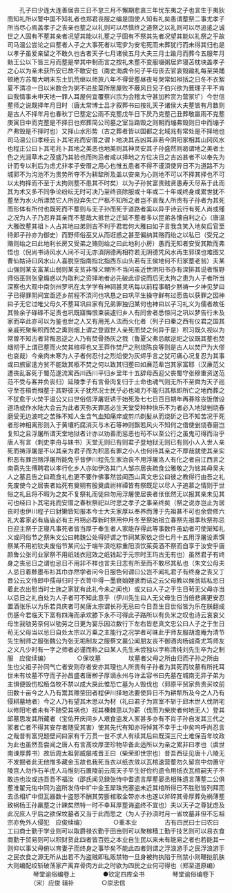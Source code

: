 <!-- { "loadSidebar": true } -->
　　孔子曰少连大连善居丧三日不怠三月不懈期悲哀三年忧东夷之子也言生于夷狄而知礼所以警中国不知礼者也郑君丧服之编是固使人知有礼矣愚谓塟祭二事尤孝子所当尽心焉盖孝子之丧亲也塟之以礼则可以尽慎终之道祭之以礼则可以尽追逺之诚世之人固有不塟其亲者况望其能以礼塟之乎固有不祭其先者况望其能以礼祭之乎故司马温公尝论之曰塟者人子之大事死者以窀穸为安宅死而未葬犹行而未得其归也是以孝子虽爱亲留之不敢久也古者天子七月诸侯五月大夫三月士踰月而葬今五服年月勑王公以下皆三月而塟是举其中制而言之按礼未塟不变服啜粥居庐寝苫枕块盖孝子之心以为亲未获所安已故不敢安也（南史海虞令何子平母丧去官哀毁踰礼每至哭踊顿絶方苏蜀大明末东土饥荒继以师旅八年不得营塟昼夜号哭常如袒括之日冬不衣絮夏不清凉一日以米数合为粥不进盐菜所居屋败不蔽风日兄子伯兴欲为葺理子平不肯曰我情事未申天地一罪人耳屋何宜覆蔡兴宗为会稽太守甚加矜赏为营冡圹）今世信塟师之说既择年月日时（唐太常博士吕才叙葬书曰按礼天子诸侯大夫塟皆有月数则是古人不择年月也春秋丁巳塟定公雨不克塟戊午日下昃乃克塟己丑葬敬嬴雨不克塟庚寅日中而克塟是不择日也郑葬简公司墓之室当路毁之则朝而塴弗毁则日中而塴子产弗毁是不择时也）又择山水形势（古之葬者皆以国都之北域兆有常处是不择地也司马温公曰孝经云卜其宅兆而安厝之谓卜地决其吉凶耳非若今阴阳家相其山冈风水也程正公曰卜其宅兆卜其地之美恶也地美则其神灵安其子孙盛然则曷谓地之美者土色之光润草木之茂盛乃其验也而拘忌者咸以择地之方位决日之吉凶甚者不以奉先为计而专以利后为虑尤非孝子安厝之用心也惟五患者不得不谨湏使异日不为道路不为城郭不为沟池不为贵势所夺不为耕犂所及盖以安亲为心则地不可以不择其择也不可以太拘择而不至于太拘则塟不患其不时矣）以为子孙贫富贵贱贤愚寿夭尽系于此而其为术又多不同争论纷纭无时可决乃至终丧除服或十年或二十年或终身或累世犹不塟至为水火所漂焚它人所投弃失亡尸柩不知所之者岂不哀哉人所贵有子孙者为其死而形体有所付也既死而不塟则与无子孙而死于道路者奚以异乎诗云行有死人尚或殣之况为人子乃忍弃其亲而不塟哉大抵世之迁延不塟者多以昆弟各懐自利之心（唐温大雅改塟其祖卜人占其地曰弟则吉不利于君若何大雅曰如子言我含笑入地矣后官至待郎子孙亦为御史）而野师俗巫又从而诳惑之甚至偏纳其赂而绐之以私已（受兄之赂则绐之曰此地利长房又受弟之赂则绐之曰此地利小房）愚而无知者安受其欺而弗悟也（倪尚书诗风水人间不可无亦湏阴德两相符若无阴德凭风水再生郭璞也难图又曹仙姑诗曰风水山人喜脱空指南指北指西东山头若有王侯地何不归家塟老翁）夫某山强则某支富某山弱则某支贫非惟义理所不当问虽近世阴阳书亦有深排其说者惟野师俗巫则张皇煽惑以为取利之资择地者必先破此谬说而后无太拘之患为人子者所当深察也大观中南剑州罗巩在太学学有神祠甚灵巩每以前程事朝夕黙祷一夕神见梦曰子已得罪阴间宜亟还乡前程不湏问也巩恳之曰巩平生操守鲜有过愿告以获罪之因神曰子无它过唯父母久不塟耳巩曰家有兄弟罪独归某何也神曰以子习礼义为儒者故任其咎余子碌碌不足责也巩既寤悔恨束装遽归乡人有同舎者悉惊问之巩以梦告行未及家而卒此亦可以为鉴也世之人又有用羌人法而火化者（列子曰秦之西有仪君之国其亲戚死聚柴积而焚之熏则烟上谓之登遐世人亲死而焚之何异于是）积习既久视以为常曽不知古者背叛恶逆之人乃有焚骨扬灰之戮（鲁夏父弗忌献逆祀之议既其塟也焚烟彻于上谓已塟而火焚其棺椁也又王莽作焚尸之刑烧陈良等则是古人以焚尸为大僇也哀哉）今亲肉未寒为人子者何忍付之烈熖使为灰烬乎言之犹可痛心况复忍为其事或曰旅宦逺方贫不能致其柩不焚之何以致其归塟曰如亷范辈岂其家富耶（汉亷范父遭丧乱客死于蜀范遂流寓西川西川平归乡里年十五辞母西迎父丧蜀守张穆重资送范范不受与客并负丧归）延陵季子有言骨肉复归于土命也魂气则无所不至舜为天子廵守至苍梧而殂塟于其野彼天子犹然况士民乎必也竭力不能归其柩即所亡之地而葬之不犹愈于火焚乎温公又曰世俗信浮屠诳诱于始死及七七日百日期年再朞除丧饭僧设道场或作水陆大会云为此者灭弥天罪恶必生天堂受种种快乐不为者必入地狱剉烧舂磨受无边波咤之苦殊不知人生含气血知痛痒或剪爪剃髪从而烧斫之已不知苦况于死者形神相离形则入于黄壤朽腐消灭与木石等神则飘若风火不知何之借使剉烧舂磨岂复知之且浮屠所谓天堂地狱者计亦以劝善而惩恶也茍不以至公行之虽鬼可得而治乎唐人有言（刺史李舟与妹书）天堂无则已有则君子登地狱无则已有则小人入世人亲死而祷浮屠是不以其亲为君子而为积恶有罪之小人也何待其亲之不厚哉就使其亲实积恶有罪岂赂浮屠所能免乎昔伊川程先生家治丧不用浮屠洛人有化之者自江西言之南斋先生傅聘君以孝行化乡人亦如伊洛其门人邹宗居丧疏食公雅敬之为铭其母吴夫人之墓且告之曰疏食礼也更不要作佛事然尝闻西山真文忠公曰彼之教得行由吾之礼先废使今之居丧者始死有奠朔有殷奠虞祔祥禫皆有祭既足以尽人子追慕之情则于世俗之礼且将不暇为之矣不复祭礼而徒曰勿用浮屠使居丧者伥伥然无以报其亲未见其可也经曰卜其宅兆而安厝之春秋祭祀以时思之孝子之事亲终矣（祭之说亦岂止为居丧时也伊川程子曰豺獭皆知报本今士大夫家厚以奉养而薄于先祖甚不可也余尝修六礼大畧家必有庙庙必有主月朔必荐新时祭用仲月冬至祭始祖立春祭先祖季秋祭祢忌日迎主祭于正寝凡事死者皆当厚于奉生者人家能存得此等事数件虽幼者可使渐知礼义或问俗节之祭朱文公曰韩魏公处得好谓之节祠某家依之但七月十五用浮屠设素馔祭某不用初钦夫废俗节某问公于端午湏吃粽重阳湏饮茱萸酒不祭而自享于汝安乎唐颜鲁公张司业家祭不用纸钱衣冠效之纸钱起于元宗时王玙古无有也）虽然君子有终身之丧忌日之谓也忌日不用非不祥也言夫日志有所至而不敢尽其私也（朱文公母夫人忌日着黪墨布衫其巾亦然学者问今日服色何谓曰公岂不闻礼君子有终身之丧又丁晋公云文侍郎中孺母归时于衣笥中得一墨衰妯娌骇而诘之云父母教以候翁姑私忌日着此衣出慰当时士族之家犹有此礼今未之闻也）或又曰人子之于生日茍无父母亦当以忌日之礼自处为人子者可不知此意乎（伊川先生曰人无父母生日当倍悲痛更安忍置酒张乐以为乐若具庆者可矣唐太宗谓长孙无忌曰今日吾生日世俗皆为乐在朕翻成伤感今君临天下富有四海而承欢膝下永不可得此子路所以有负米之叹也诗云哀哀父母生我劬劳奈何以劬劳之日更为宴乐因泣数行下左右皆悲真文忠公曰人子之于生日茍无父母当以忌日自处太宗以万乗之主能行之况学者可昧此乎师友服胡澹庵为清节先生制师之服张魏公为张无垢制友之服蔡文襄公闻朋友丧不御酒肉杨诚斋尤笃师友之义凡少时有一字之师者必谨而称之曰某人先生未尝独以字称清纯刘先生卒为之制服　应俊续编）
　　
　　○保坟墓
　　
　　坟墓者父母之所由归而子孙之所由生也父祖子孙同气亡者安则存者安亦其理也人所贵有子孙者为其死而坟墓有所托耳世未有坟墓不守而子孙昌盛者唐栁子厚谪永州与许孟容书曰先墓在城南无异子弟为主惧便毁伤松栢刍牧不禁以成大戾此惟恐亡墓为人毁伐也（郭原平贸家赀贵买坟前田数十亩今之人乃有鬻其赡茔田者程伊川择地法要使异日不为耕犂所及今之人乃有侵耕墓地者）今之人乃有望其木思以为材（礼曰君子为宫室不斩于邱木世人伐阴宅以修阳宅者未有不随受其祸也）视其榛棘思以为薪（伐而为柴炭者何地无人）登其邱墓思发其所藏者（宝佑开庆间乡人艰食盗发人冡甚多亦有不肖子孙自发其三代之冡者亡者不得其安存者随受其害）使其先代有知亦将悼其不幸于土中矣呜呼尚忍言之哉昔有富児题壁间曰家有千万贯一世不求人有续其后曰既深三尺土难保百年坟政为此也虽然吾尝闻之唐人有言髙坟厚垄珍物毕备此适所以为亲之累非曰孝也（虞世南谏厚葬书）故后周太祖郭威屡戒晋王曰（柴荣即世宗也）昔吾西征见唐十八陵无不发掘者此无他惟多藏金玉故也我死当衣以纸衣敛以瓦棺速营塟勿久留宫中勿置守陵宫人勿作石羊虎人马惟刻石置陵前云周天子平生好俭约遗令用纸衣瓦棺嗣天子不敢违也汝或违吾吾不福汝（邵氏闻见録张侍中耆遗言厚塟晏丞相殊遗言薄塟二公俱塟淮翟元佑中同为盗所发侍中圹中金玉犀珠充塞盗未近其棺所得已不胜慰皆列拜而去丞相圹中但瓦器数十盗怒不酬其劳斵棺取金带亦木也遂以斧碎其骨厚葬免祸薄塟致祸杨王孙羸塟之计踈矣然特一时不幸耳厚塟诲盗终不宜也）夫以天子之尊犹虑及此况庶人乎后之欲保坟墓者又当于此而思之（为人子孙湏时月一省坟墓非但不忘祖宗亦免外人侵犯　应俊续编）
　　
　　○重本业
　　
　　古有四民曰士曰农曰工曰商士勤于学业则可以取爵禄农勤于田亩则可以聚稼穑工勤于技艺则可以易衣食商勤于贸易则可以积财货此四者皆百姓之本业自生民以来未有能易之者也若能其一则仰以事父母俯以育妻子而终身之事毕矣不能此四者则谓之浮浪游手之民浮浪游手之民衣食之源无所从出若不为盗贼即私贩禁物一旦身被拘执陷于刑禁小则鞭挞肌肤大则编配绞斩破荡家产离弃骨肉方此之时欲为四民之业何可得也（郑至道原编）
　　
　　琴堂谕俗编卷上
　　
　　●钦定四库全书
　　
　　琴堂谕俗编卷下
　　
　　（宋）应俊 辑补
　　
　　○崇忠信
　　
